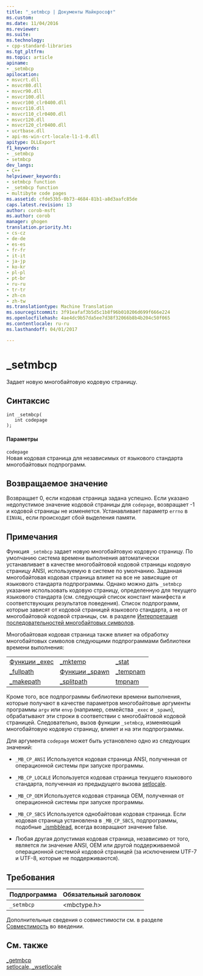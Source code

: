 ```yaml
---
title: "_setmbcp | Документы Майкрософт"
ms.custom: 
ms.date: 11/04/2016
ms.reviewer: 
ms.suite: 
ms.technology:
- cpp-standard-libraries
ms.tgt_pltfrm: 
ms.topic: article
apiname:
- _setmbcp
apilocation:
- msvcrt.dll
- msvcr80.dll
- msvcr90.dll
- msvcr100.dll
- msvcr100_clr0400.dll
- msvcr110.dll
- msvcr110_clr0400.dll
- msvcr120.dll
- msvcr120_clr0400.dll
- ucrtbase.dll
- api-ms-win-crt-locale-l1-1-0.dll
apitype: DLLExport
f1_keywords:
- _setmbcp
- setmbcp
dev_langs:
- C++
helpviewer_keywords:
- setmbcp function
- _setmbcp function
- multibyte code pages
ms.assetid: cfde53b5-0b73-4684-81b1-a8d3aafc85de
caps.latest.revision: 13
author: corob-msft
ms.author: corob
manager: ghogen
translation.priority.ht:
- cs-cz
- de-de
- es-es
- fr-fr
- it-it
- ja-jp
- ko-kr
- pl-pl
- pt-br
- ru-ru
- tr-tr
- zh-cn
- zh-tw
ms.translationtype: Machine Translation
ms.sourcegitcommit: 3f91eafaf3b5d5c1b8f96b010206d699f666e224
ms.openlocfilehash: 4ae4dc9b57da5ee7d38f32066b8b4b204c50f065
ms.contentlocale: ru-ru
ms.lasthandoff: 04/01/2017

---
```

# <a name="setmbcp"></a>_setmbcp
Задает новую многобайтовую кодовую страницу.  
  
## <a name="syntax"></a>Синтаксис  
  
```  
int _setmbcp(  
   int codepage   
);  
```  
  
#### <a name="parameters"></a>Параметры  
 `codepage`  
 Новая кодовая страница для независимых от языкового стандарта многобайтовых подпрограмм.  
  
## <a name="return-value"></a>Возвращаемое значение  
 Возвращает 0, если кодовая страница задана успешно. Если указано недопустимое значение кодовой страницы для `codepage`, возвращает -1 и кодовой страницы не изменяется. Устанавливает параметр `errno` в `EINVAL`, если происходит сбой выделения памяти.  
  
## <a name="remarks"></a>Примечания  
 Функция `_setmbcp` задает новую многобайтовую кодовую страницу. По умолчанию система времени выполнения автоматически устанавливает в качестве многобайтовой кодовой страницы кодовую страницу ANSI, используемую в системе по умолчанию. Заданная многобайтовая кодовая страница влияет на все не зависящие от языкового стандарта подпрограммы. Однако можно дать `_setmbcp` указание использовать кодовую страницу, определенную для текущего языкового стандарта (см. следующий список констант манифеста и соответствующих результатов поведения). Список подпрограмм, которые зависят от кодовой страницей языкового стандарта, а не от многобайтовой кодовой страницы, см. в разделе [Интерпретация последовательностей многобайтовых символов](../../c-runtime-library/interpretation-of-multibyte-character-sequences.md).  
  
 Многобайтовая кодовая страница также влияет на обработку многобайтовых символов следующими подпрограммами библиотеки времени выполнения:  
  
||||  
|-|-|-|  
|[Функции _exec](../../c-runtime-library/exec-wexec-functions.md)|[_mktemp](../../c-runtime-library/reference/mktemp-wmktemp.md)|[_stat](../../c-runtime-library/reference/stat-functions.md)|  
|[_fullpath](../../c-runtime-library/reference/fullpath-wfullpath.md)|[Функции _spawn](../../c-runtime-library/spawn-wspawn-functions.md)|[_tempnam](../../c-runtime-library/reference/tempnam-wtempnam-tmpnam-wtmpnam.md)|  
|[_makepath](../../c-runtime-library/reference/makepath-wmakepath.md)|[_splitpath](../../c-runtime-library/reference/splitpath-wsplitpath.md)|[tmpnam](../../c-runtime-library/reference/tempnam-wtempnam-tmpnam-wtmpnam.md)|  
  
 Кроме того, все подпрограммы библиотеки времени выполнения, которые получают в качестве параметров многобайтовые аргументы программы `argv` или `envp` (например, семейства `_exec` и `_spawn`), обрабатывают эти строки в соответствии с многобайтовой кодовой страницей. Следовательно, вызов функции `_setmbcp`, изменяющий многобайтовую кодовую страницу, влияет и на эти подпрограммы.  
  
 Для аргумента `codepage` может быть установлено одно из следующих значений:  
  
-   `_MB_CP_ANSI` Используется кодовая страница ANSI, полученная от операционной системы при запуске программы.  
  
-   `_MB_CP_LOCALE` Используется кодовая страница текущего языкового стандарта, полученная из предыдущего вызова [setlocale](../../c-runtime-library/reference/setlocale-wsetlocale.md).  
  
-   `_MB_CP_OEM` Используется кодовая страница OEM, полученная от операционной системы при запуске программы.  
  
-   `_MB_CP_SBCS` Используется однобайтовая кодовая страница. Если кодовая страница установлена в `_MB_CP_SBCS`, подпрограммы, подобные [_ismbblead](../../c-runtime-library/reference/ismbblead-ismbblead-l.md), всегда возвращают значение false.  
  
-   Любая другая допустимая кодовая страница, независимо от того, является ли значение ANSI, OEM или другой поддерживаемой операционной системой кодовой страницей (за исключением UTF-7 и UTF-8, которые не поддерживаются).  
  
## <a name="requirements"></a>Требования  
  
|Подпрограмма|Обязательный заголовок|  
|-------------|---------------------|  
|`_setmbcp`|\<mbctype.h>|  
  
 Дополнительные сведения о совместимости см. в разделе [Совместимость](../../c-runtime-library/compatibility.md) во введении.  
  
## <a name="see-also"></a>См. также  
 [_getmbcp](../../c-runtime-library/reference/getmbcp.md)   
 [setlocale, _wsetlocale](../../c-runtime-library/reference/setlocale-wsetlocale.md)
